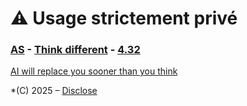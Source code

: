 # ⚠️ Usage strictement privé  

### [AS](https://youtu.be/9vz06QO3UkQ?si=_tqruJHnmn-N4KS0) - [Think different](https://youtu.be/JHFrR6sD6gw?si=4lZNLp5rvtaKNM9p) - [4.32](https://youtu.be/uHM88mZ4k50?si=9V0EzvmcXbltdM8W)   

[AI will replace you sooner than you think](https://youtu.be/79-bApI3GIU?si=Jr9WVSh91pN3U9SN)  
  
*(C) 2025 – [Disclose](https://disclose.ngo/fr)  
